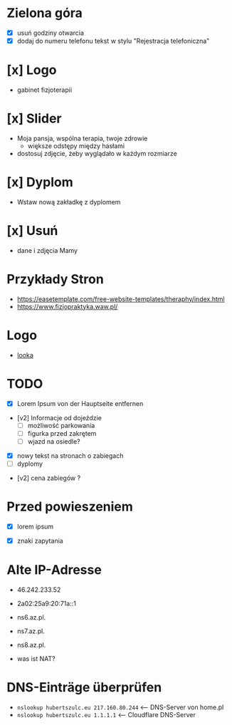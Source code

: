 # Zielona góra
- [x] usuń godziny otwarcia
- [x] dodaj do numeru telefonu tekst w stylu "Rejestracja telefoniczna"

# [x] Logo
- gabinet fizjoterapii

# [x] Slider
- Moja pansja, wspólna terapia, twoje zdrowie
  - większe odstępy między hasłami
- dostosuj zdjęcie, żeby wyglądało w każdym rozmiarze

# [x] Dyplom
- Wstaw nową zakładkę z dyplomem

# [x] Usuń
- dane i zdjęcia Mamy


# Przykłady Stron
- https://easetemplate.com/free-website-templates/theraphy/index.html
- https://www.fizjopraktyka.waw.pl/

# Logo
- [looka](https://looka.com/editor/200183503)


# TODO
- [x] Lorem Ipsum von der Hauptseite entfernen
- [v2] Informacje od dojeździe
  - [ ] możliwość parkowania
  - [ ] figurka przed zakrętem
  - [ ] wjazd na osiedle?
- [x] nowy tekst na stronach o zabiegach
- [ ] dyplomy
- [v2] cena zabiegów ?


# Przed powieszeniem
- [x] lorem ipsum
- [x] znaki zapytania


# Alte IP-Adresse
- 46.242.233.52
- 2a02:25a9:20:71a::1

- ns6.az.pl.
- ns7.az.pl.
- ns8.az.pl.

- was ist NAT?

# DNS-Einträge überprüfen
- `nslookup hubertszulc.eu 217.160.80.244` <-- DNS-Server von home.pl
- `nslookup hubertszulc.eu 1.1.1.1` <-- Cloudflare DNS-Server

